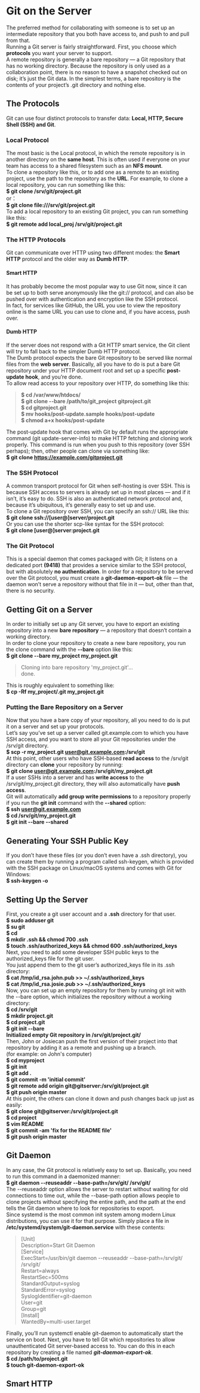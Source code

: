 # Git on the Server
The preferred method for collaborating with someone is to set up an intermediate repository that you both have access to, and push to and pull from that.    
Running a Git server is fairly straightforward. First, you choose which **protocols** you want your server to support.  
A remote repository is generally a bare repository — a Git repository that has no working directory. Because the repository is only used as a collaboration point, there is no reason to have a snapshot checked out on disk; it’s just the Git data. In the simplest terms, a bare repository is the contents of your project’s .git directory and nothing else.  
## The Protocols  
Git can use four distinct protocols to transfer data: **Local, HTTP, Secure Shell (SSH) and Git**.  
### Local Protocol  
The most basic is the Local protocol, in which the remote repository is in another directory on the **same host**. This is often used if everyone on your team has access to a shared filesystem such as an **NFS mount**.  
To clone a repository like this, or to add one as a remote to an existing project, use the path to the repository as the **URL**. For example, to clone a local repository, you can run something like this:  
**$ git clone /srv/git/project.git**  
or：  
**$ git clone file:///srv/git/project.git**  
To add a local repository to an existing Git project, you can run something like this:  
**$ git remote add local_proj /srv/git/project.git**  
### The HTTP Protocols  
Git can communicate over HTTP using two different modes: the **Smart HTTP** protocol and the older way as **Dumb HTTP**.  
#### Smart HTTP
It has probably become the most popular way to use Git now, since it can be set up to both serve anonymously like the git:// protocol, and can also be pushed over with authentication and encryption like the SSH protocol.  
In fact, for services like GitHub, the URL you use to view the repository online is the same URL you can use to clone and, if you have access, push over.  
#### Dumb HTTP  
If the server does not respond with a Git HTTP smart service, the Git client will try to fall back to the simpler Dumb HTTP protocol.  
The Dumb protocol expects the bare Git repository to be served like normal files from the **web server**. Basically, all you have to do is put a bare Git repository under your HTTP document root and set up a specific **post-update hook**, and you’re done.  
To allow read access to your repository over HTTP, do something like this:  
> **$ cd /var/www/htdocs/  
$ git clone --bare /path/to/git_project gitproject.git  
$ cd gitproject.git  
$ mv hooks/post-update.sample hooks/post-update  
$ chmod a+x hooks/post-update**  

The post-update hook that comes with Git by default runs the appropriate command (git update-server-info) to make HTTP fetching and cloning work properly. This command is run when you push to this repository (over SSH perhaps); then, other people can clone via something like:  
**$ git clone https://example.com/gitproject.git**  
### The SSH Protocol
A common transport protocol for Git when self-hosting is over SSH. This is because SSH access to servers is already set up in most places — and if it isn’t, it’s easy to do. SSH is also an authenticated network protocol and, because it’s ubiquitous, it’s generally easy to set up and use.  
To clone a Git repository over SSH, you can specify an ssh:// URL like this:  
**$ git clone ssh://[user@]server/project.git**  
Or you can use the shorter scp-like syntax for the SSH protocol:  
**$ git clone [user@]server:project.git**  
### The Git Protocol
This is a special daemon that comes packaged with Git; it listens on a dedicated port **(9418)** that provides a service similar to the SSH protocol, but with absolutely **no authentication**. In order for a repository to be served over the Git protocol, you must create a
**git-daemon-export-ok** file — the daemon won’t serve a repository without that file in it — but, other than that, there is no security.  

## Getting Git on a Server
In order to initially set up any Git server, you have to export an existing repository into a new **bare repository** — a repository that doesn’t contain a working directory.  
In order to clone your repository to create a new bare repository, you run the clone command with the **--bare** option like this:  
**$ git clone --bare my_project my_project.git**  
> Cloning into bare repository 'my_project.git'...  
> done.  

This is roughly equivalent to something like:  
**$ cp -Rf my_project/.git my_project.git**  
### Putting the Bare Repository on a Server  
Now that you have a bare copy of your repository, all you need to do is put it on a server and set up your protocols.  
Let’s say you’ve set up a server called git.example.com to which you have SSH access, and you want to store all your Git repositories under the /srv/git directory.  
**$ scp -r my_project.git user@git.example.com:/srv/git**  
At this point, other users who have SSH-based **read access** to the /srv/git directory can **clone** your repository by running:    
**$ git clone user@git.example.com:/srv/git/my_project.git**  
If a user SSHs into a server and has **write access** to the /srv/git/my_project.git directory, they will also automatically have **push access**.  
Git will automatically **add group write permissions** to a repository properly if you run the **git init** command with the **--shared** option:  
**$ ssh user@git.example.com  
$ cd /srv/git/my_project.git  
$ git init --bare --shared**  
## Generating Your SSH Public Key
If you don’t have these files (or you don’t even have a .ssh directory), you can create them by running a program called ssh-keygen, which is provided with the SSH package on Linux/macOS systems and comes with Git for Windows:  
**$ ssh-keygen -o**  
## Setting Up the Server
First, you create a git user account and a **.ssh** directory for that user.  
**$ sudo adduser git  
$ su git  
$ cd  
$ mkdir .ssh && chmod 700 .ssh  
$ touch .ssh/authorized_keys && chmod 600 .ssh/authorized_keys**  
Next, you need to add some developer SSH public keys to the authorized_keys file for the git user.  
You just append them to the git user’s authorized_keys file in its .ssh directory:  
**$ cat /tmp/id_rsa.john.pub >> ~/.ssh/authorized_keys  
$ cat /tmp/id_rsa.josie.pub >> ~/.ssh/authorized_keys**  
Now, you can set up an empty repository for them by running git init with the --bare option, which initializes the repository without a working directory:  
**$ cd /srv/git  
$ mkdir project.git  
$ cd project.git  
$ git init --bare    
Initialized empty Git repository in /srv/git/project.git/**  
Then, John or Josiecan push the first version of their project into that repository by adding it as a remote and pushing up a branch.  
(for example: on John's computer)  
**$ cd myproject  
$ git init  
$ git add .  
$ git commit -m 'initial commit'  
$ git remote add origin git@gitserver:/srv/git/project.git  
$ git push origin master**  
At this point, the others can clone it down and push changes back up just as easily:  
**$ git clone git@gitserver:/srv/git/project.git  
$ cd project  
$ vim README  
$ git commit -am 'fix for the README file'  
$ git push origin master**  
## Git Daemon
In any case, the Git protocol is relatively easy to set up. Basically, you need to run this command in a daemonized manner:  
**$ git daemon --reuseaddr --base-path=/srv/git/ /srv/git/**  
The --reuseaddr option allows the server to restart without waiting for old connections to time out, while the --base-path option allows people to clone projects without specifying the entire path, and the path at the end tells the Git daemon where to look for repositories to export.  
Since systemd is the most common init system among modern Linux distributions, you can use it for that purpose. Simply place a file in **/etc/systemd/system/git-daemon.service** with these contents:  
> [Unit]  
Description=Start Git Daemon  
[Service]  
ExecStart=/usr/bin/git daemon --reuseaddr --base-path=/srv/git/ /srv/git/  
Restart=always  
RestartSec=500ms  
StandardOutput=syslog  
StandardError=syslog  
SyslogIdentifier=git-daemon  
User=git  
Group=git  
[Install]  
WantedBy=multi-user.target  

Finally, you’ll run systemctl enable git-daemon to automatically start the service on boot.
Next, you have to tell Git which repositories to allow unauthenticated Git server-based access to. You can do this in each repository by creating a file named ***git-daemon-export-ok***.  
**$ cd /path/to/project.git  
$ touch git-daemon-export-ok**  

## Smart HTTP
